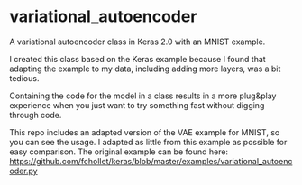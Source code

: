 # variational_autoencoder
A variational autoencoder class in Keras 2.0 with an MNIST example.

I created this class based on the Keras example because I found that adapting the example to my data, including adding more layers, was a bit tedious.

Containing the code for the model in a class results in a more plug&play experience when you just want to try something fast without digging through code. 

This repo includes an adapted version of the VAE example for MNIST, so you can see the usage. I adapted as little from this example as possible for easy comparison.
The original example can be found here: https://github.com/fchollet/keras/blob/master/examples/variational_autoencoder.py

